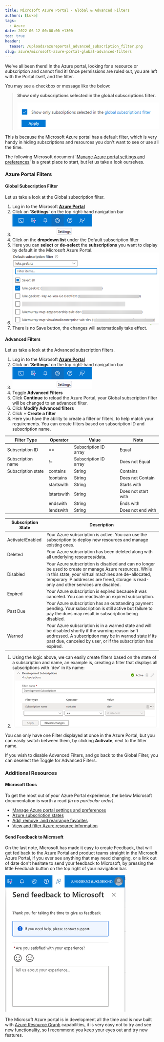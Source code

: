 ```yaml
---
title: Microsoft Azure Portal - Global & Advanced Filters
authors: [Luke]
tags:
  - Azure
date: 2022-06-12 00:00:00 +1300
toc: true
header:
  teaser: /uploads/azureportal_advanced_subscription_filter.png
slug: azure/microsoft-azure-portal-global-advanced-filters
---
```


We've all been there! In the Azure portal, looking for a resource or subscription and cannot find it! Once permissions are ruled out, you are left with the Portal itself, and the filter.

You may see a checkbox or message like the below:

> **Show only subscriptions selected in the global subscriptions filter.**
>
> ![Show only subscriptions selected in the global subscriptions filter](/uploads/azureportal_globalfilter.png "Show only subscriptions selected in the global subscriptions filter")

This is because the Microsoft Azure portal has a default filter, which is very handy in hiding subscriptions and resources you don't want to see or use all the time.

The following Microsoft document '[Manage Azure portal settings and preferences](https://learn.microsoft.com/en-us/azure/azure-portal/set-preferences?WT.mc_id=AZ-MVP-5004796 "Manage Azure portal settings and preferences")' is a great place to start, but let us take a look ourselves.

### Azure Portal Filters

#### Global Subscription Filter

Let us take a look at the Global subscription filter.

1. Log in to the Microsoft [**Azure Portal**](https://portal.azure.com/#home "Microsoft Azure Portal")
2. Click on '**Settings**' on the top right-hand navigation bar
3. ![Azure Portal - Settings](/uploads/azureportal_settings.png)
4. Click on the **dropdown list** under the Default subscription filter
5. Here you can **select** or **de-select** the **subscriptions** you want to display by default in the Microsoft Azure Portal.
6. ![Azure Portal - Global Filter](/uploads/azureportal_default_subscription_filter.png)
7. There is no Save button, the changes will automatically take effect.

#### Advanced Filters

Let us take a look at the Advanced subscription filters.

1. Log in to the Microsoft [**Azure Portal**](https://portal.azure.com/#home "Microsoft Azure Portal")
2. Click on '**Settings**' on the top right-hand navigation bar
3. ![Azure Portal - Settings](/uploads/azureportal_settings.png)
4. Toggle **Advanced Filters**
5. Click **Continue** to reload the Azure Portal, your Global subscription filter will be changed to an advanced filter.
6. Click **Modify Advanced filters**
7. Click **+ Create a filter**
8. Here you have the ability to create a filter or filters, to help match your requirements. You can create filters based on subscription ID and subscription name.

| Filter Type | Operator | Value | Note |
| --- | --- | --- | --- |
| Subscription ID | == | Subscription ID array | Equal |
| Subscription name | != | Subscription ID array | Does not Equal |
| Subscription state | contains | String | Contains |
|  | !contains | String | Does not Contain |
|  | startswith | String | Starts with |
|  | !startswith | String | Does not start with |
|  | endswith | String | Ends with |
|  | !endswith | String | Does not end with |

| Subscription State | Description |
| --- | --- |
| Activate/Enabled | Your Azure subscription is active. You can use the subscription to deploy new resources and manage existing ones. |
| Deleted | Your Azure subscription has been deleted along with all underlying resources/data. |
| Disabled | Your Azure subscription is disabled and can no longer be used to create or manage Azure resources. While in this state, your virtual machines are de-allocated, temporary IP addresses are freed, storage is read-only and other services are disabled. |
| Expired | Your Azure subscription is expired because it was canceled. You can reactivate an expired subscription. |
| Past Due | Your Azure subscription has an outstanding payment pending. Your subscription is still active but failure to pay the dues may result in subscription being disabled. |
| Warned | Your Azure subscription is in a warned state and will be disabled shortly if the warning reason isn't addressed. A subscription may be in warned state if its past due, canceled by user, or if the subscription has expired. |

1. Using the logic above, we can easily create filters based on the state of a subscription and name, an example is, creating a filter that displays all subscriptions with 'dev' in its name:
2. ![Azure Portal - Advanced Subscription Filter](/uploads/azureportal_advanced_subscription_filter.png)

You can only have one Filter displayed at once in the Azure Portal, but you can easily switch between them, by clicking **Activate**, next to the filter name.

If you wish to disable Advanced Filters, and go back to the Global Filter, you can deselect the Toggle for Advanced Filters.

### Additional Resources

#### Microsoft Docs

To get the most out of your Azure Portal experience, the below Microsoft documentation is worth a read _(in no particular order)_.

* [Manage Azure portal settings and preferences](https://learn.microsoft.com/en-us/azure/azure-portal/set-preferences?WT.mc_id=AZ-MVP-5004796 "Manage Azure portal settings and preferences")
* [Azure subscription states](https://learn.microsoft.com/en-us/azure/cost-management-billing/manage/subscription-states?WT.mc_id=AZ-MVP-5004796 "Azure subscription states")
* [Add, remove, and rearrange favorites](https://learn.microsoft.com/en-us/azure/azure-portal/azure-portal-add-remove-sort-favorites?WT.mc_id=AZ-MVP-5004796 "Add, remove, and rearrange favorites")
* [View and filter Azure resource information](https://learn.microsoft.com/en-us/azure/azure-portal/manage-filter-resource-views?WT.mc_id=AZ-MVP-5004796 "View and filter Azure resource information")

#### Send Feedback to Microsoft

On the last note, Microsoft has made it easy to create Feedback, that will get fed back to the Azure Portal and product teams straight in the Microsoft Azure Portal, if you ever see anything that may need changing, or a link out of date don't hesitate to send your feedback to Microsoft, by pressing the little Feedback button on the top right of your navigation bar. 

![Azure Portal - Feedback](/uploads/azureportal_feedback.png)

The Microsoft Azure portal is in development all the time and is now built with [Azure Resource Graph](https://learn.microsoft.com/en-us/azure/governance/resource-graph/overview?WT.mc_id=AZ-MVP-5004796 "What is Azure Resource Graph?") capabilities, it is very easy not to try and see new functionality, so I recommend you keep your eyes out and try new features.
